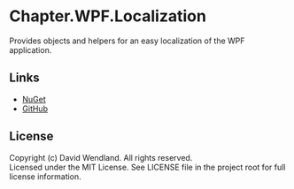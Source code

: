 Chapter.WPF.Localization
===

Provides objects and helpers for an easy localization of the WPF application.

## Links
* [NuGet](https://www.nuget.org/packages/Chapter.WPF.Localization)
* [GitHub](https://github.com/devicenator/Chapter.WPF.Localization)

## License
Copyright (c) David Wendland. All rights reserved.  
Licensed under the MIT License. See LICENSE file in the project root for full license information.
